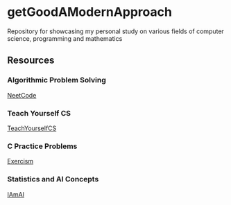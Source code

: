 # getGoodAModernApproach
Repository for showcasing my personal study on various fields of computer science, programming and mathematics

## Resources

### Algorithmic Problem Solving
[NeetCode](https://neetcode.io/roadmap)

### Teach Yourself CS
[TeachYourselfCS](https://teachyourselfcs.com/)

### C Practice Problems
[Exercism](https://exercism.org/tracks/c)

### Statistics and AI Concepts
[IAmAI](https://i.am.ai/roadmap/)
